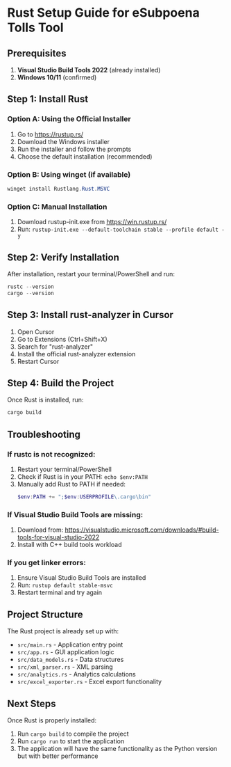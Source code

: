# Rust Setup Guide for eSubpoena Tolls Tool

## Prerequisites
1. **Visual Studio Build Tools 2022** (already installed)
2. **Windows 10/11** (confirmed)

## Step 1: Install Rust

### Option A: Using the Official Installer
1. Go to https://rustup.rs/
2. Download the Windows installer
3. Run the installer and follow the prompts
4. Choose the default installation (recommended)

### Option B: Using winget (if available)
```powershell
winget install Rustlang.Rust.MSVC
```

### Option C: Manual Installation
1. Download rustup-init.exe from https://win.rustup.rs/
2. Run: `rustup-init.exe --default-toolchain stable --profile default -y`

## Step 2: Verify Installation
After installation, restart your terminal/PowerShell and run:
```powershell
rustc --version
cargo --version
```

## Step 3: Install rust-analyzer in Cursor
1. Open Cursor
2. Go to Extensions (Ctrl+Shift+X)
3. Search for "rust-analyzer"
4. Install the official rust-analyzer extension
5. Restart Cursor

## Step 4: Build the Project
Once Rust is installed, run:
```powershell
cargo build
```

## Troubleshooting

### If rustc is not recognized:
1. Restart your terminal/PowerShell
2. Check if Rust is in your PATH: `echo $env:PATH`
3. Manually add Rust to PATH if needed:
   ```powershell
   $env:PATH += ";$env:USERPROFILE\.cargo\bin"
   ```

### If Visual Studio Build Tools are missing:
1. Download from: https://visualstudio.microsoft.com/downloads/#build-tools-for-visual-studio-2022
2. Install with C++ build tools workload

### If you get linker errors:
1. Ensure Visual Studio Build Tools are installed
2. Run: `rustup default stable-msvc`
3. Restart terminal and try again

## Project Structure
The Rust project is already set up with:
- `src/main.rs` - Application entry point
- `src/app.rs` - GUI application logic
- `src/data_models.rs` - Data structures
- `src/xml_parser.rs` - XML parsing
- `src/analytics.rs` - Analytics calculations
- `src/excel_exporter.rs` - Excel export functionality

## Next Steps
Once Rust is properly installed:
1. Run `cargo build` to compile the project
2. Run `cargo run` to start the application
3. The application will have the same functionality as the Python version but with better performance 